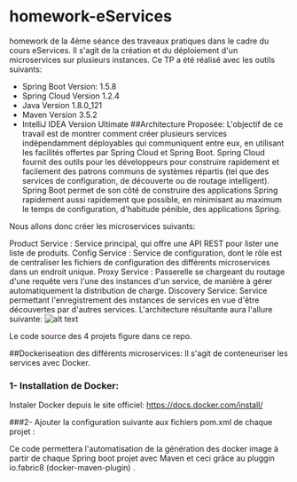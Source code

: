# homework-eServices
homework de la 4ème séance des traveaux pratiques dans le cadre du cours eServices.
Il s'agit de la création et du déploiement d'un microservices sur plusieurs instances. 
Ce TP a été réalisé avec les outils suivants: 
* Spring Boot Version: 1.5.8
* Spring Cloud Version 1.2.4
* Java Version 1.8.0_121
* Maven Version 3.5.2
* IntelliJ IDEA Version Ultimate
##Architecture Proposée:
L'objectif de ce travail est de montrer comment créer plusieurs services indépendamment déployables qui communiquent entre eux, en utilisant les facilités offertes par Spring Cloud et Spring Boot. Spring Cloud fournit des outils pour les développeurs pour construire rapidement et facilement des patrons communs de systèmes répartis (tel que des services de configuration, de découverte ou de routage intelligent). Spring Boot permet de son côté de construire des applications Spring rapidement aussi rapidement que possible, en minimisant au maximum le temps de configuration, d'habitude pénible, des applications Spring.

Nous allons donc créer les microservices suivants:

Product Service : Service principal, qui offre une API REST pour lister une liste de produits.
Config Service : Service de configuration, dont le rôle est de centraliser les fichiers de configuration des différents microservices dans un endroit unique.
Proxy Service : Passerelle se chargeant du routage d'une requête vers l'une des instances d'un service, de manière à gérer automatiquement la distribution de charge.
Discovery Service: Service permettant l'enregistrement des instances de services en vue d'être découvertes par d'autres services.
L'architecture résultante aura l'allure suivante:
![alt text](https://insatunisia.github.io/TP-eServices/img/tp4/archi.png)

Le code source des 4 projets figure dans ce repo. 

##Dockeriseation des différents microservices:
Il s'agit de conteneuriser les services avec Docker. 
### 1- Installation de Docker:
Instaler Docker depuis le site officiel: https://docs.docker.com/install/

###2- Ajouter la configuration suivante aux fichiers pom.xml de chaque projet :

Ce code permettera l'automatisation de la génération des docker image à partir de chaque Spring boot projet avec Maven et ceci grâce au pluggin io.fabric8 (docker-maven-plugin) .

